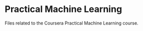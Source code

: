 Practical Machine Learning
==========================

Files related to the Coursera Practical Machine Learning course.
